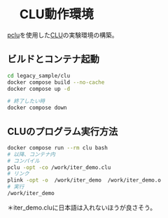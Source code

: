 
# 　CLU動作環境

[pclu](https://github.com/nbuwe/pclu.git)を使用した[CLU](https://en.wikipedia.org/wiki/CLU_(programming_language))の実験環境の構築。

## ビルドとコンテナ起動

```bash
cd legacy_sample/clu
docker compose build --no-cache
docker compose up -d

# 終了したい時
docker compose down
```

## CLUのプログラム実行方法


```bash
docker compose run --rm clu bash
# 以降、コンテナ内
# コンパイル
pclu -opt -co /work/iter_demo.clu
# リンク
plink -opt -o  /work/iter_demo  /work/iter_demo.o
# 実行
/work/iter_demo
```

＊iter_demo.cluに日本語は入れないほうが良さそう。
